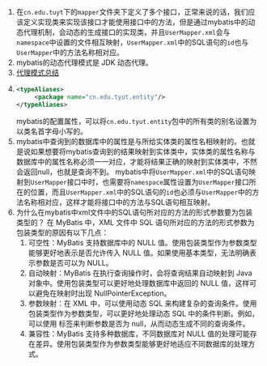 1. 在`cn.edu.tuyt`下的`mapper`文件夹下定义了多个接口，正常来说的话，我们应该定义实现类来实现该接口才能使用接口中的方法，但是通过mybatis中的动态代理机制，会动态的生成接口的实现类，并且`UserMapper.xml`会与`namespace`中设置的文件相互映射，`UserMapper.xml`中的SQL语句的`id`也与`UserMapper`中的方法名称相对应。
2. mybatis的动态代理模式是 JDK 动态代理。
3. [代理模式总结](https://hollischuang.gitee.io/tobetopjavaer/#/basics/java-basic/static-proxy)
4. ```xml
   <typeAliases>
        <package name="cn.edu.tyut.entity"/>
   </typeAliases>
   ```
   mybatis的配置属性，可以将`cn.edu.tyut.entity`包中的所有类的别名设置为以类名首字母小写的。
5. mybatis中查询到的数据库中的属性是与所给实体类的属性名相映射的。也就是说如果想要将mybatis查询到的结果映射到实体类中，实体类的属性名称与数据库中的属性名称必须一一对应，才能将结果正确的映射到实体类中，不然会返回null，也就是查询不到。
   mybatis中将`UserMapper.xml`中的SQL语句映射到`UserMapper`接口中时，也需要将`namespace`属性设置为`UserMapper`接口所在的位置，而且`UserMapper.xml`中的SQL语句的`id`也必须与`UserMapper`中的方法名称相对应，这样才能将接口中的方法与SQL语句相互映射。
6. 为什么在mybatis中xml文件中的SQL语句所对应的方法的形式参数要为包装类型的？
   在 MyBatis 中，XML 文件中 SQL 语句所对应的方法的形式参数为包装类型的原因有以下几点：
   1. 可空性：MyBatis 支持数据库中的 NULL 值。使用包装类型作为参数类型能够更好地表示是否允许传入 NULL 值。如果使用基本类型，无法明确表示参数是否可以为 NULL。
   2. 自动映射：MyBatis 在执行查询操作时，会将查询结果自动映射到 Java 对象中。使用包装类型可以更好地处理数据库中返回的 NULL 值，这样可以避免在映射时出现 NullPointerException。
   3. 参数映射：在 XML 中，可以使用动态 SQL 来构建复杂的查询条件。使用包装类型作为参数类型，可以更好地处理动态 SQL 中的条件判断。例如，可以使用 <if> 标签来判断参数是否为 null，从而动态生成不同的查询条件。
   4. 兼容性：MyBatis 支持多种数据库，不同数据库对 NULL 值的处理可能存在差异。使用包装类型作为参数类型能够更好地适应不同数据库的处理方式。